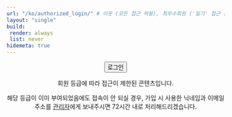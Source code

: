 ```yaml
---
url: "/ko/authorized_login/" # 이웃 (모든 접근 허용), 최우수회원 ('일기' 접근 불가), 우수회원 ('일기', '長考' 접근 불가); 회원 ('일기', '長考', '小考' 접근 불가)
layout: "single"
build:
 render: always
 list: never
hidemeta: true
---
```


<div style="text-align: center;">

<button class="custom-button" onclick="netlifyIdentity.open('login')">로그인</button>

회원 등급에 따라 접근이 제한된 콘텐츠입니다.

해당 등급이 이미 부여되었음에도 접속이 안 되실 경우, 가입 시 사용한 닉네임과 이메일 주소를 <a href="mailto:snowballassociates@gmail.com">관리자</a>에게 보내주시면 72시간 내로 처리해드리겠습니다.

</div>

<!-- Netlify Identity widget -->
<script src="https://identity.netlify.com/v1/netlify-identity-widget.js"></script>

<script>
(function () {
  // 동일 출처만 허용 (오픈 리다이렉트 방지)
  function sameOrigin(u) {
    try { return new URL(u, location.origin).origin === location.origin; }
    catch (e) { return false; }
  }

  // 로그인 후 돌아갈 목적지 기억: ?next, ?redirect, 또는 same-origin referrer
  function rememberReturn() {
    const qs = new URLSearchParams(location.search);
    let dest = qs.get('next') || qs.get('redirect');
    if (dest && !sameOrigin(dest)) dest = null;

    if (!dest && document.referrer && sameOrigin(document.referrer)) {
      const ref = new URL(document.referrer);
      if (!/\/ko\/login\/|\/ko\/authorized-login\/|\/ko\/logout\//.test(ref.pathname)) {
        dest = ref.href;
      }
    }
    if (dest) sessionStorage.setItem('afterLogin', dest);
  }

  function pickDest() {
    return sessionStorage.getItem('afterLogin') || '/ko/';
  }

  // nf_jwt 쿠키 세팅/삭제
  function setJwtCookie(token, maxAgeSec) {
    document.cookie = `nf_jwt=${token}; Path=/; Max-Age=${maxAgeSec}; Secure; SameSite=Lax`;
  }
  function clearJwtCookie() {
    document.cookie = 'nf_jwt=; Path=/; Max-Age=0; Secure; SameSite=Lax';
  }

  function init() {
    const id = window.netlifyIdentity;
    if (!id) return;

    rememberReturn();

    // 위젯 열기
    const btn = document.getElementById('login-btn');
    if (btn) btn.addEventListener('click', function () { id.open('login'); });

    // 로그인 성공 → 토큰 갱신 & nf_jwt 설정 → 위젯 닫기 → 목적지 이동
    id.on('login', async function (user) {
      try {
        // 최신 토큰 확보 (일부 환경에서 refresh 필요)
        if (id.refresh) await id.refresh();
        const token = await user.jwt(); // 새 JWT
        // 1시간 정도로 예시 설정 (환경에 맞게 조정)
        setJwtCookie(token, 3600);
      } catch (e) {
        console.warn('jwt acquire failed:', e);
      } finally {
        id.close();
        const dest = pickDest();
        sessionStorage.removeItem('afterLogin');
        location.replace(dest);
      }
    });

    // 로그아웃 → 쿠키 제거 → 현재 페이지 새로고침
    id.on('logout', function () {
      clearJwtCookie();
      location.reload();
    });

    id.init();
  }

  document.readyState === 'loading'
    ? document.addEventListener('DOMContentLoaded', init)
    : init();
})();
</script>
